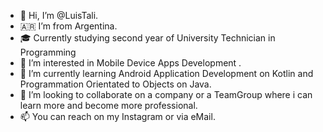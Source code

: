 - 👋 Hi, I’m @LuisTali.
- 🇦🇷  I’m from Argentina.
- 🎓 Currently studying second year of University Technician in Programming
- 👀 I’m interested in Mobile Device Apps Development .
- 🌱 I’m currently learning Android Application Development on Kotlin and Programmation Orientated to Objects on Java.
- 💞️ I’m looking to collaborate on a company or a TeamGroup where i can learn more and become more professional.
- 📫 You can reach on my Instagram or via eMail.

<!---
LuisTali/LuisTali is a ✨ special ✨ repository because its `README.md` (this file) appears on your GitHub profile.
You can click the Preview link to take a look at your changes.
--->
